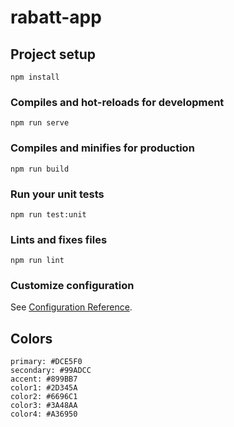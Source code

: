 # rabatt-app

## Project setup
```
npm install
```

### Compiles and hot-reloads for development
```
npm run serve
```

### Compiles and minifies for production
```
npm run build
```

### Run your unit tests
```
npm run test:unit
```

### Lints and fixes files
```
npm run lint
```

### Customize configuration
See [Configuration Reference](https://cli.vuejs.org/config/).


## Colors
```
primary: #DCE5F0
secondary: #99ADCC
accent: #899BB7
color1: #2D345A
color2: #6696C1
color3: #3A48AA
color4: #A36950
```